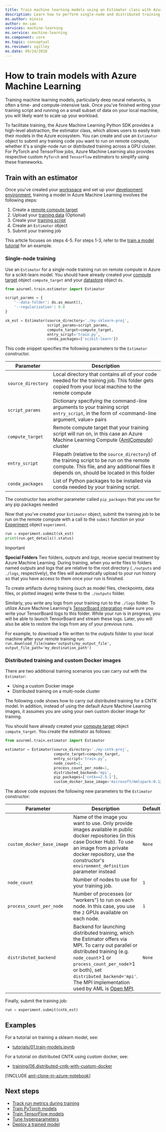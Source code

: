 ```yaml
---
title: Train machine learning models using an Estimator class with Azure Machine Learning
description: Learn how to perform single-node and distributed training of traditional machine learning and deep learning models using Azure Machine Learning services Estimator class
ms.author: minxia
author: mx-iao
services: machine-learning
ms.service: machine-learning
ms.component: core
ms.topic: conceptual
ms.reviewer: sgilley
ms.date: 09/24/2018
---
```


# How to train models with Azure Machine Learning

Training machine learning models, particularly deep neural networks, is often a time- and compute-intensive task. Once you've finished writing your training script and running on a small subset of data on your local machine, you will likely want to scale up your workload.

To facilitate training, the Azure Machine Learning Python SDK provides a high-level abstraction, the estimator class, which allows users to easily train their models in the Azure ecosystem. You can create and use an `Estimator` object to submit any training code you want to run on remote compute, whether it's a single-node run or distributed training across a GPU cluster. For PyTorch and TensorFlow jobs, Azure Machine Learning also provides respective custom `PyTorch` and `TensorFlow` estimators to simplify using these frameworks.

## Train with an estimator

Once you've created your [workspace](concept-azure-machine-learning-architecture.md#workspace) and set up your [development environment](how-to-configure-environment.md), training a model in Azure Machine Learning involves the following steps:  
1. Create a [remote compute target](how-to-set-up-training-targets.md)
2. Upload your [training data](how-to-access-data.md) (Optional)
3. Create your [training script](tutorial-train-models-with-aml.md#create-a-training-script)
4. Create an `Estimator` object
5. Submit your training job

This article focuses on steps 4-5. For steps 1-3, refer to the [train a model tutorial](tutorial-train-models-with-aml.md) for an example.

### Single-node training

Use an `Estimator` for a single-node training run on remote compute in Azure for a scikit-learn model. You should have already created your [compute target](how-to-set-up-training-targets.md#amlcompute) object `compute_target` and your [datastore](how-to-access-data.md) object `ds`.

```Python
from azureml.train.estimator import Estimator

script_params = {
    '--data-folder': ds.as_mount(),
    '--regularization': 0.8
}

sk_est = Estimator(source_directory='./my-sklearn-proj',
                   script_params=script_params,
                   compute_target=compute_target,
                   entry_script='train.py',
                   conda_packages=['scikit-learn'])
```

This code snippet specifies the following parameters to the `Estimator` constructor.

Parameter | Description
--|--
`source_directory`| Local directory that contains all of your code needed for the training job. This folder gets copied from your local machine to the remote compute 
`script_params`| Dictionary specifying the command-line arguments to your training script `entry_script`, in the form of <command-line argument, value> pairs
`compute_target`| Remote compute target that your training script will run on, in this case an Azure Machine Learning Compute ([AmlCompute](how-to-set-up-training-targets.md#amlcompute)) cluster
`entry_script`| Filepath (relative to the `source_directory`) of the training script to be run on the remote compute. This file, and any additional files it depends on, should be located in this folder
`conda_packages`| List of Python packages to be installed via conda needed by your training script.  
The constructor has another parameter called `pip_packages` that you use for any pip packages needed

Now that you've created your `Estimator` object, submit the training job to be run on the remote compute with a call to the `submit` function on your [Experiment](concept-azure-machine-learning-architecture.md#experiment) object `experiment`. 

```Python
run = experiment.submit(sk_est)
print(run.get_details().status)
```

> [!IMPORTANT]
> **Special Folders**
> Two folders, *outputs* and *logs*, receive special treatment by Azure Machine Learning. During training, when you write files to folders named *outputs* and *logs* that are relative to the root directory (`./outputs` and `./logs`, respectively), the files will automatically upload to your run history so that you have access to them once your run is finished.
>
> To create artifacts during training (such as model files, checkpoints, data files, or plotted images) write these to the `./outputs` folder.
>
> Similarly, you write any logs from your training run to the `./logs` folder. To utilize Azure Machine Learning's [TensorBoard integration](https://aka.ms/aml-notebook-tb) make sure you write your TensorBoard logs to this folder. While your run is in progress, you will be able to launch TensorBoard and stream these logs.  Later, you will also be able to restore the logs from any of your previous runs.
>
> For example, to download a file written to the *outputs* folder to your local machine after your remote training run: 
> `run.download_file(name='outputs/my_output_file', output_file_path='my_destination_path')`

### Distributed training and custom Docker images

There are two additional training scenarios you can carry out with the `Estimator`:
* Using a custom Docker image
* Distributed training on a multi-node cluster

The following code shows how to carry out distributed training for a CNTK model. In addition, instead of using the default Azure Machine Learning images, it assumes you are using your own custom docker image for training.

You should have already created your [compute target](how-to-set-up-training-targets.md#amlcompute) object `compute_target`. You create the estimator as follows:

```Python
from azureml.train.estimator import Estimator

estimator = Estimator(source_directory='./my-cntk-proj',
                      compute_target=compute_target,
                      entry_script='train.py',
                      node_count=2,
                      process_count_per_node=1,
                      distributed_backend='mpi',     
                      pip_packages=['cntk==2.5.1'],
                      custom_docker_base_image='microsoft/mmlspark:0.12')
```

The above code exposes the following new parameters to the `Estimator` constructor:

Parameter | Description | Default
--|--|--
`custom_docker_base_image`| Name of the image you want to use. Only provide images available in public docker repositories (in this case Docker Hub). To use an image from a private docker repository, use the constructor's `environment_definition` parameter instead | `None`
`node_count`| Number of nodes to use for your training job. | `1`
`process_count_per_node`| Number of processes (or "workers") to run on each node. In this case, you use the `2` GPUs available on each node.| `1`
`distributed_backend`| Backend for launching distributed training, which the Estimator offers via MPI.  To carry out parallel or distributed training (e.g. `node_count`>1 or `process_count_per_node`>1 or both), set `distributed_backend='mpi'`. The MPI implementation used by AML is [Open MPI](https://www.open-mpi.org/).| `None`

Finally, submit the training job:
```Python
run = experiment.submit(cntk_est)
```

## Examples
For a tutorial on training a sklearn model, see:
* [tutorials/01.train-models.ipynb](https://github.com/Azure/MachineLearningNotebooks/blob/master/tutorials/01.train-models.ipynb)

For a tutorial on distributed CNTK using custom docker, see:
* [training/06.distributed-cntk-with-custom-docker](https://github.com/Azure/MachineLearningNotebooks/blob/master/training/06.distributed-cntk-with-custom-docker)

[!INCLUDE [aml-clone-in-azure-notebook](../../../includes/aml-clone-for-examples.md)]

## Next steps

* [Track run metrics during training](how-to-track-experiments.md)
* [Train PyTorch models](how-to-train-pytorch.md)
* [Train TensorFlow models](how-to-train-tensorflow.md)
* [Tune hyperparameters](how-to-tune-hyperparameters.md)
* [Deploy a trained model](how-to-deploy-and-where.md)

